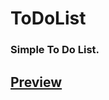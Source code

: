 # ToDoList
### Simple To Do List.

## [Preview](https://github.com/Atishayjain24/justsimpletodolist)

